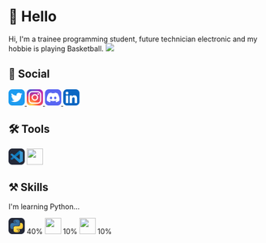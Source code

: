 # 👋 Hello 
Hi, I'm a trainee programming student, future technician electronic and my hobbie is playing Basketball.
![](https://i.pinimg.com/originals/1e/a6/66/1ea66601f1ee09b578c40feee6ecd953.gif)

## 📲 Social

<a href="https://twitter.com/0_o__sami__o_0">
  <img src="https://github.com/tandpfun/skill-icons/raw/main/icons/Twitter.svg" width="32" height="32">
</a>

<a href="https://instagram.com/0_o__sami__o_0?igshid=MzNlNGNkZWQ4Mg==">
  <img src="https://github.com/tandpfun/skill-icons/raw/main/icons/Instagram.svg" width="32" height="32">
</a>

<a href="https://discord.gg/YBa4PP7M">
  <img src="https://github.com/tandpfun/skill-icons/raw/main/icons/Discord.svg" width="32" height="32">
</a>

<a href="https://www.linkedin.com/in/aldo-samuel-vladimir-q-03a48327a">
  <img src="https://github.com/tandpfun/skill-icons/raw/main/icons/LinkedIn.svg" width="32" height="32">
</a>

## 🛠 Tools
<img src="https://github.com/tandpfun/skill-icons/raw/main/icons/VSCode-Dark.svg" width="32" height="32"> <img src="https://cdn.jsdelivr.net/gh/devicons/devicon/icons/godot/godot-original.svg" width="32" height="32">
## ⚒️ Skills
I'm learning Python...

<img src="https://github.com/tandpfun/skill-icons/raw/main/icons/Python-Dark.svg" width="32" height="32"> 40% <img src="https://cdn.jsdelivr.net/gh/devicons/devicon/icons/csharp/csharp-original.svg" width="32" height="32"> 10% <img src="https://cdn.jsdelivr.net/gh/devicons/devicon/icons/cplusplus/cplusplus-original.svg" width="32" height="32"> 10%
